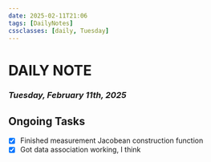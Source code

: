 ```yaml
---
date: 2025-02-11T21:06
tags: [DailyNotes]
cssclasses: [daily, Tuesday]
---
```

# DAILY NOTE
### *Tuesday, February 11th, 2025*

## Ongoing Tasks
- [x] Finished measurement Jacobean construction function
- [x] Got data association working, I think